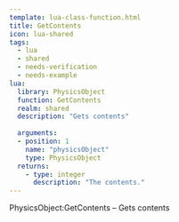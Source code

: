 ```yaml
---
template: lua-class-function.html
title: GetContents
icon: lua-shared
tags:
  - lua
  - shared
  - needs-verification
  - needs-example
lua:
  library: PhysicsObject
  function: GetContents
  realm: shared
  description: "Gets contents"
  
  arguments:
  - position: 1
    name: "physicsObject"
    type: PhysicsObject
  returns:
    - type: integer
      description: "The contents."
---
```


<div class="lua__search__keywords">
PhysicsObject:GetContents &#x2013; Gets contents
</div>
